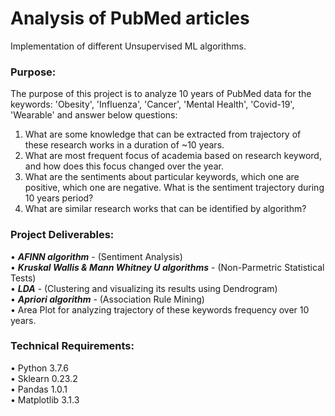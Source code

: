# Analysis of PubMed articles    
Implementation of different Unsupervised ML algorithms.    
  
### Purpose:
The purpose of this project is to analyze 10 years of PubMed data for the keywords: 'Obesity', 'Influenza', 'Cancer', 'Mental Health', 'Covid-19', 'Wearable' and answer below questions:  
1.  What are some knowledge that can be extracted from trajectory of these research works in a duration of ~10 years.  
2.  What are most frequent focus of academia based on research keyword, and how does this focus changed over the year.  
3.  What are the sentiments about particular keywords, which one are positive, which one are negative. What is the sentiment trajectory during 10 years period?  
4.  What are similar research works that can be identified by algorithm?  

  
### Project Deliverables:   
 • ***AFINN algorithm*** - (Sentiment Analysis)    
 • ***Kruskal Wallis & Mann Whitney U algorithms*** - (Non-Parmetric Statistical Tests)     
 • ***LDA*** - (Clustering and visualizing its results using Dendrogram)    
 • ***Apriori algorithm*** - (Association Rule Mining)    
 • Area Plot for analyzing trajectory of these keywords frequency over 10 years.  
  
### Technical Requirements:  
•	Python 3.7.6  
•	Sklearn 0.23.2  
•	Pandas 1.0.1  
•	Matplotlib 3.1.3  

